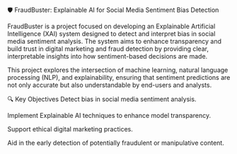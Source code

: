 🛡️ FraudBuster: Explainable AI for Social Media Sentiment Bias Detection

FraudBuster is a project focused on developing an Explainable Artificial Intelligence (XAI) system designed to detect and interpret bias in social media sentiment analysis. The system aims to enhance transparency and build trust in digital marketing and fraud detection by providing clear, interpretable insights into how sentiment-based decisions are made.

This project explores the intersection of machine learning, natural language processing (NLP), and explainability, ensuring that sentiment predictions are not only accurate but also understandable by end-users and analysts.

🔍 Key Objectives
Detect bias in social media sentiment analysis.

Implement Explainable AI techniques to enhance model transparency.

Support ethical digital marketing practices.

Aid in the early detection of potentially fraudulent or manipulative content.

